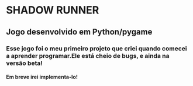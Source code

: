 # SHADOW RUNNER 

## Jogo desenvolvido em Python/pygame

### Esse jogo foi o meu primeiro projeto que criei quando comecei a aprender programar.Ele está cheio de bugs, e ainda na versão beta! 

#### Em breve irei implementa-lo!

